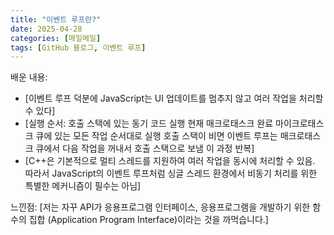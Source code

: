 ```yaml
---
title: "이벤트 루프란?"
date: 2025-04-28
categories: [매일메일]
tags: [GitHub 블로그, 이벤트 루프]
---
```


배운 내용:

* [이벤트 루프 덕분에 JavaScript는 UI 업데이트를 멈추지 않고 여러 작업을 처리할 수 있다]
* [실행 순서:
호출 스택에 있는 동기 코드 실행
현재 매크로태스크 완료
마이크로태스크 큐에 있는 모든 작업 순서대로 실행
호출 스택이 비면 이벤트 루프는 매크로태스크 큐에서 다음 작업을 꺼내서 호출 스택으로 보냄
이 과정 반복]
* [C++은 기본적으로 멀티 스레드를 지원하여 여러 작업을 동시에 처리할 수 있음. 따라서 JavaScript의 이벤트 루프처럼 싱글 스레드 환경에서 비동기 처리를 위한 특별한 메커니즘이 필수는 아님]

느낀점:
[저는 자꾸 API가 응용프로그램 인터페이스, 응용프로그램을 개발하기 위한 함수의 집합 (Application Program Interface)이라는 것을 까먹습니다.]